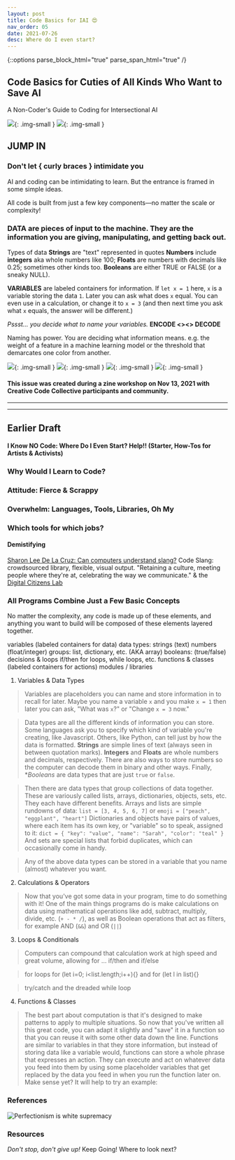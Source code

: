 ```yaml
---
layout: post
title: Code Basics for IAI 😍 
nav_order: 05
date: 2021-07-26
desc: Where do I even start?
---
```

{::options parse_block_html="true" parse_span_html="true" /}

<main class="zine">
<section class="zine-page page-1" markdown="1">

## Code Basics for Cuties of All Kinds Who Want to Save AI

A Non-Coder's Guide to Coding for Intersectional AI

![](../assets/img/zine-22nov/page-AIcoding.jpg){: .img-small }
![](../assets/img/zine-22nov/page-variables.jpg){: .img-small }

## JUMP IN

### Don't let { curly braces } intimidate you

AI and coding can be intimidating to learn. But the entrance is framed in some simple ideas.

All code is built from just a few key components—no matter the scale or complexity!

### **DATA** are pieces of input to the machine. They are the information you are giving, manipulating, and getting back out.

Types of data
**Strings** are "text" represented in quotes
**Numbers** include **integers** aka whole numbers like 100; **Floats** are numbers with decimals like 0.25; sometimes other kinds too.
**Booleans** are either TRUE or FALSE (or a sneaky NULL).

**VARIABLES** are labeled containers for information. If `let x = 1` here, `x` is a variable storing the data `1`. Later you can ask what does `x` equal. You can even use in a calculation, or change it to `x = 3` (and then next time you ask what `x` equals, the answer will be different.)  

*Pssst... you decide what to name your variables.* **ENCODE <><> DECODE**

Naming has power. You are deciding what information means. e.g. the weight of a feature in a machine learning model or the threshold that demarcates one color from another.

![](../assets/img/zine-22nov/page-arrays.jpg){: .img-small }
![](../assets/img/zine-22nov/page-functions.jpg){: .img-small }
![](../assets/img/zine-22nov/page-loops.jpg){: .img-small }
![](../assets/img/zine-22nov/page-garb.jpg){: .img-small }

#### This issue was created during a zine workshop on Nov 13, 2021 with Creative Code Collective participants and community.

<hr>
<hr>

</section>

<section class="zine-page page-2" markdown="1">

## Earlier Draft 

####  I Know NO Code: Where Do I Even Start? Help!! (Starter, How-Tos for Artists & Activists)

### Why Would I Learn to Code?

</section>

<section class="zine-page page-3" markdown="1">

### Attitude: Fierce & Scrappy

### Overwhelm: Languages, Tools, Libraries, Oh My

### Which tools for which jobs?

#### Demistifying
[Sharon Lee De La Cruz: Can computers understand slang?](https://www.youtube.com/watch?v=CFT6w9NKfCs)
Code Slang: crowdsourced library, flexible, visual output. "Retaining a culture, meeting people where they're at, celebrating the way we communicate."
& the [Digital Citizens Lab]() 
<!-- all dead links? -->

</section>

<section class="zine-page page-4" markdown="1">

### All Programs Combine Just a Few Basic Concepts

No matter the complexity, any code is made up of these elements, and anything you want to build will be composed of these elements layered together. 

variables (labeled containers for data)
data types:
    strings (text)
    numbers (float/integer)
    groups: list, dictionary, etc. (AKA array)
    booleans: (true/false)
decisions & loops
	if/then
	for loops, while loops, etc.
functions & classes (labeled containers for actions)
modules / libraries

1. Variables & Data Types

>Variables are placeholders you can name and store information in to recall for later. Maybe you name a variable `x` and you make `x = 1` then later you can ask, "What was `x`?" or "Change `x = 3` now." 

>Data types are all the different kinds of information you can store. Some languages ask you to specify which kind of variable you're creating, like Javascript. Others, like Python, can tell just by how the data is formatted. **Strings** are simple lines of text (always seen in between quotation marks). **Integers** and **Floats** are whole numbers and decimals, respectively. There are also ways to store numbers so the computer can decode them in binary and other ways. Finally, **Booleans* are data types that are just `true` or `false`. 

>Then there are data types that group collections of data together. These are variously called lists, arrays, dictionaries, objects, sets, etc. They each have different benefits. Arrays and lists are simple rundowns of data: `list = [3, 4, 5, 6, 7]` or `emoji = ["peach", "eggplant", "heart"]` Dictionaries and objects have pairs of values, where each item has its own key, or "variable" so to speak, assigned to it: `dict = { "key": "value", "name": "Sarah", "color": "teal" }` And sets are special lists that forbid duplicates, which can occasionally come in handy.

>Any of the above data types can be stored in a variable that you name (almost) whatever you want.

2. Calculations & Operators

>Now that you've got some data in your program, time to do something with it! One of the main things programs do is make calculations on data using mathematical operations like add, subtract, multiply, divide, etc. (`+ - * /`), as well as Boolean operations that act as filters, for example AND (`&&`) and OR (`||`)

3. Loops & Conditionals

> Computers can compound that calculation work at high speed and great volume, allowing for ...
> if/then and if/else

>for loops for (let i=0; i<list.length;i++){} and for (let l in list){}

>try/catch and the dreaded while loop

4. Functions & Classes
> The best part about computation is that it's designed to  make patterns to apply to multiple situations. So now that you've written all this great code, you can adapt it slightly and "save" it in a function so that you can reuse it with some other data down the line. Functions are similar to variables in that they store information, but instead of storing data like a variable would, functions can store a whole phrase that expresses an action. They can execute and act on whatever data you feed into them by using some placeholder variables that get replaced by the data you feed in when you run the function later on. Make sense yet? It will help to try an example:

> 



</section>

<section class="zine-page page-5" markdown="1">
</section>

<section class="zine-page page-6" markdown="1">
</section>

<section class="zine-page page-7" markdown="1">
</section>

<section class="zine-page page-8" markdown="1">

### References

![Perfectionism is white supremacy](../../assets/img/LC-Perfectionism.png) <!--{: .img-small} -->

### Resources
*Don't stop, don't give up!*
Keep Going! Where to look next? 

</section>
</main>

<!-- references -->